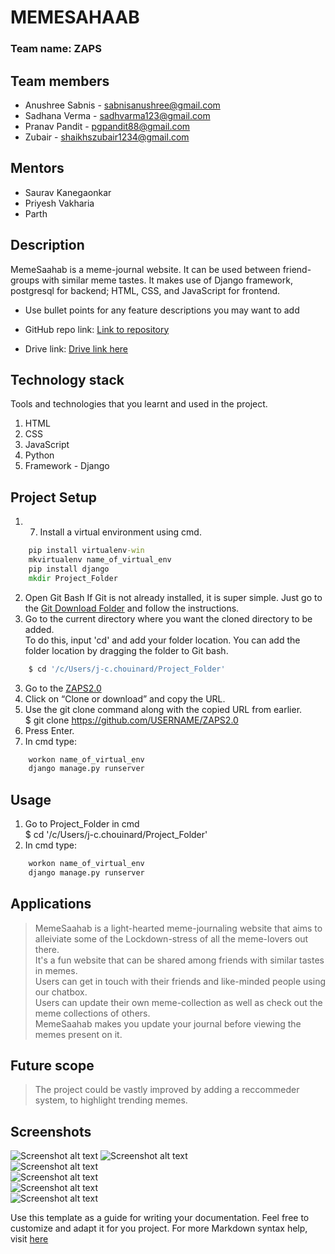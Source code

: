 # MEMESAHAAB

### Team name: ZAPS

## Team members
* Anushree Sabnis - sabnisanushree@gmail.com
* Sadhana Verma - sadhvarma123@gmail.com
* Pranav Pandit - pgpandit88@gmail.com
* Zubair - shaikhszubair1234@gmail.com

## Mentors
* Saurav Kanegaonkar
* Priyesh Vakharia
* Parth

## Description
MemeSaahab is a meme-journal website. It can be used between friend-groups with similar meme tastes. It makes use of Django framework, postgresql for backend; HTML, CSS, and JavaScript for frontend.

* Use bullet points for any feature descriptions you may want to add

* GitHub repo link: [Link to repository](https://github.com/MOLOCH-dev/ZAPS2.0)
* Drive link: [Drive link here](https://drive.google.com/drive/folders/1ffdE_W2S8LjOrxG5fzDHayzsEZmGaYNA?usp=sharing)


## Technology stack

Tools and technologies that you learnt and used in the project.

1. HTML
2. CSS
3. JavaScript
4. Python
5. Framework - Django

## Project Setup
1. 7. Install a virtual environment using cmd.  
```cmd
    pip install virtualenv-win    
    mkvirtualenv name_of_virtual_env  
    pip install django  
    mkdir Project_Folder  
```    
2. Open Git Bash
If Git is not already installed, it is super simple. Just go to the [Git Download Folder](https://git-scm.com/downloads) and follow the instructions.  
2. Go to the current directory where you want the cloned directory to be added.  
To do this, input 'cd' and add your folder location. You can add the folder location by dragging the folder to Git bash.  
```bash
    $ cd '/c/Users/j-c.chouinard/Project_Folder'  
```
 
3. Go to the [ZAPS2.0](https://github.com/MOLOCH-dev/ZAPS2.0)  
4. Click on “Clone or download” and copy the URL.  
5. Use the git clone command along with the copied URL from earlier.  
    $ git clone https://github.com/USERNAME/ZAPS2.0   
6. Press Enter.  
7. In cmd type:
```cmd
    workon name_of_virtual_env  
    django manage.py runserver  
```

   
## Usage
1. Go to Project_Folder in cmd  
    $ cd '/c/Users/j-c.chouinard/Project_Folder'  
2. In cmd type:
```cmd
    workon name_of_virtual_env  
    django manage.py runserver 
```

## Applications
>MemeSaahab is a light-hearted meme-journaling website that aims to alleiviate some of the Lockdown-stress of all the meme-lovers out there.  
>It's a fun website that can be shared among friends with similar tastes in memes.  
>Users can get in touch with their friends and like-minded people using our chatbox.  
>Users can update their own meme-collection as well as check out the meme collections of others.  
>MemeSaahab makes you update your journal before viewing the memes present on it.  

## Future scope
>The project could be vastly improved by adding a reccommeder system, to highlight trending memes.  

## Screenshots


![Screenshot alt text](https://drive.google.com/file/d/1IlnZqtlYWhKEI9oCLlDqGaHNSvmSXTNA/view?usp=sharing "Here is a screenshot")
![Screenshot alt text](https://drive.google.com/file/d/1xVloIix_cAGwH7rB6zMgQzGf3gCIBrtL/view?usp=sharing "Here is a screenshot")  
![Screenshot alt text](https://drive.google.com/file/d/1cOsgoaW1UoyP1jYNVx8ZmFYSArVshIcc/view?usp=sharing "Here is a screenshot")  
![Screenshot alt text]( https://drive.google.com/file/d/1sUhkWXHc51roOVOFAoJiHY99Qu6dH2eu/view?usp=sharing "Here is a screenshot")  
![Screenshot alt text](https://drive.google.com/file/d/1ZBJQ-z-FvwKwrW_g0bU2v4AGBrx--NK4/view?usp=sharing "Here is a screenshot")  
![Screenshot alt text](https://drive.google.com/file/d/1MQwBEpUPZxscW9C-q4Wysc2G77oE7_0Z/view?usp=sharing "Here is a screenshot")  


Use this template as a guide for writing your documentation. Feel free to customize and adapt it for you project.
For more Markdown syntax help, visit [here](https://www.markdownguide.org/basic-syntax/)


